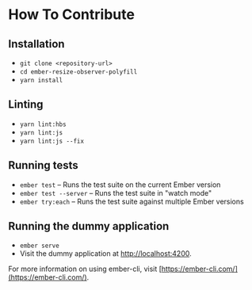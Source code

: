 # How To Contribute

## Installation

* `git clone <repository-url>`
* `cd ember-resize-observer-polyfill`
* `yarn install`

## Linting

* `yarn lint:hbs`
* `yarn lint:js`
* `yarn lint:js --fix`

## Running tests

* `ember test` – Runs the test suite on the current Ember version
* `ember test --server` – Runs the test suite in "watch mode"
* `ember try:each` – Runs the test suite against multiple Ember versions

## Running the dummy application

* `ember serve`
* Visit the dummy application at [http://localhost:4200](http://localhost:4200).

For more information on using ember-cli, visit [https://ember-cli.com/](https://ember-cli.com/).
